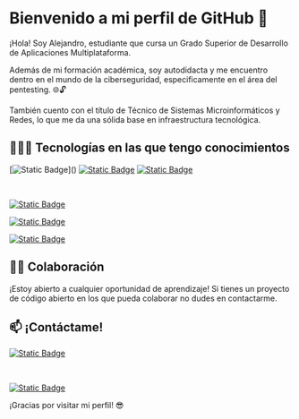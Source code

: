 # Bienvenido a mi perfil de GitHub 👋

¡Hola! Soy Alejandro, estudiante que cursa un Grado Superior de Desarrollo de Aplicaciones Multiplataforma.

Además de mi formación académica, soy autodidacta y me encuentro dentro en el mundo de la ciberseguridad, especificamente en el área del pentesting. 🌐🔓

También cuento con el título de Técnico de Sistemas Microinformáticos y Redes, lo que me da una sólida base en infraestructura tecnológica.

## 🧑🏻‍💻 Tecnologías en las que tengo conocimientos

[![Static Badge](https://img.shields.io/badge/Linux-white?style=for-the-badge&logo=Linux&logoColor=%23FFF&labelColor=rgba(26%2C%20117%2C%20232%2C%200.85))]()
[![Static Badge](https://img.shields.io/badge/HTML-white?style=for-the-badge&logo=HTML5&logoColor=%23FFF&labelColor=rgba(255%2C%20142%2C%200%2C%201))]()
[![Static Badge](https://img.shields.io/badge/CSS-white?style=for-the-badge&logo=CSS3&logoColor=white&labelColor=blue)]()


<br>

[![Static Badge](https://img.shields.io/badge/Java-white?style=for-the-badge&logo=openjdk&logoColor=white&labelColor=red)]()

[![Static Badge](https://img.shields.io/badge/Python-white?style=for-the-badge&logo=python&logoColor=white&labelColor=yellow)]()

[![Static Badge](https://img.shields.io/badge/GITHUB-white?style=for-the-badge&logo=github&logoColor=white&labelColor=black)
]()


## 👨‍💻 Colaboración

¡Estoy abierto a cualquier oportunidad de aprendizaje! Si tienes un proyecto de código abierto en los que pueda colaborar no dudes en contactarme.

## 📫 ¡Contáctame!

[ ![Static Badge](https://img.shields.io/badge/LinkedIn-white?style=flat&logo=linkedin&logoColor=white&labelColor=blue)](https://www.linkedin.com/in/alucenad/)

<br>

[![Static Badge](https://img.shields.io/badge/Mail-white?style=flat&logo=gmail&logoColor=white&labelColor=%23E24B3A)](mailto:alucena1002@gmail.com)

¡Gracias por visitar mi perfil! 😎
